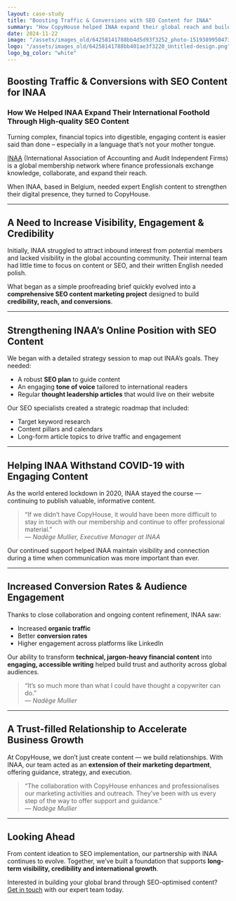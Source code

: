 ```yaml
---
layout: case-study
title: "Boosting Traffic & Conversions with SEO Content for INAA"
summary: "How CopyHouse helped INAA expand their global reach and build credibility through expertly crafted SEO content."
date: 2024-11-22
image: "/assets/images_old/64258141788bb4d5d93f3252_photo-1519389950473-47ba0277781c.jpeg"
logo: "/assets/images_old/64258141788bb401ae3f3220_Untitled-design.png"
logo_bg_color: "white"
---
```


## Boosting Traffic & Conversions with SEO Content for INAA

### How We Helped INAA Expand Their International Foothold Through High-quality SEO Content

Turning complex, financial topics into digestible, engaging content is easier said than done – especially in a language that’s not your mother tongue.

[INAA](https://www.inaa.org/) (International Association of Accounting and Audit Independent Firms) is a global membership network where finance professionals exchange knowledge, collaborate, and expand their reach.

When INAA, based in Belgium, needed expert English content to strengthen their digital presence, they turned to CopyHouse.

---

## A Need to Increase Visibility, Engagement & Credibility

Initially, INAA struggled to attract inbound interest from potential members and lacked visibility in the global accounting community. Their internal team had little time to focus on content or SEO, and their written English needed polish.

What began as a simple proofreading brief quickly evolved into a **comprehensive SEO content marketing project** designed to build **credibility, reach, and conversions**.

---

## Strengthening INAA’s Online Position with SEO Content

We began with a detailed strategy session to map out INAA’s goals. They needed:

- A robust **SEO plan** to guide content
- An engaging **tone of voice** tailored to international readers
- Regular **thought leadership articles** that would live on their website

Our SEO specialists created a strategic roadmap that included:

- Target keyword research
- Content pillars and calendars
- Long-form article topics to drive traffic and engagement

---

## Helping INAA Withstand COVID-19 with Engaging Content

As the world entered lockdown in 2020, INAA stayed the course — continuing to publish valuable, informative content.

> “If we didn’t have CopyHouse, it would have been more difficult to stay in touch with our membership and continue to offer professional material.”  
> — *Nadège Mullier, Executive Manager at INAA*

Our continued support helped INAA maintain visibility and connection during a time when communication was more important than ever.

---

## Increased Conversion Rates & Audience Engagement

Thanks to close collaboration and ongoing content refinement, INAA saw:

- Increased **organic traffic**
- Better **conversion rates**
- Higher engagement across platforms like LinkedIn

Our ability to transform **technical, jargon-heavy financial content** into **engaging, accessible writing** helped build trust and authority across global audiences.

> “It’s so much more than what I could have thought a copywriter can do.”  
> — *Nadège Mullier*

---

## A Trust-filled Relationship to Accelerate Business Growth

At CopyHouse, we don’t just create content — we build relationships. With INAA, our team acted as an **extension of their marketing department**, offering guidance, strategy, and execution.

> “The collaboration with CopyHouse enhances and professionalises our marketing activities and outreach. They’ve been with us every step of the way to offer support and guidance.”  
> — *Nadège Mullier*

---

## Looking Ahead

From content ideation to SEO implementation, our partnership with INAA continues to evolve. Together, we’ve built a foundation that supports **long-term visibility, credibility and international growth**.

Interested in building your global brand through SEO-optimised content? [Get in touch](https://www.copyhouse.io/contact) with our expert team today.
